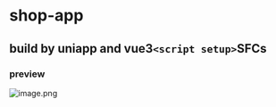 # shop-app

## build by uniapp and vue3`<script setup>`SFCs

### preview
![image.png](https://s2.loli.net/2022/07/07/mvH4c9uaSbeBGXj.png)
